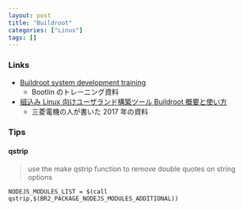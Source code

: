 ```yaml
---
layout: post
title: "Buildroot"
categories: ["Linux"]
tags: []
---
```


### Links

- [Buildroot system development training](https://bootlin.com/doc/training/buildroot/buildroot-slides.pdf)
  - Bootlin のトレーニング資料
- [組込み Linux 向けユーザランド構築ツール Buildroot 概要と使い方](https://www.nds-osk.co.jp/atc/wp-content/uploads/Buildroot.pdf)
  - 三菱電機の人が書いた 2017 年の資料

### Tips

#### qstrip

> use the make qstrip function to remove double quotes on string options

```
NODEJS_MODULES_LIST = $(call qstrip,$(BR2_PACKAGE_NODEJS_MODULES_ADDITIONAL))
```
